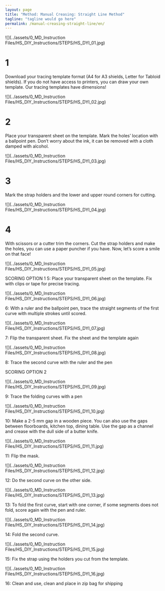 ```yaml
---
layout: page
title: "Method: Manual Creasing: Straight Line Method"
tagline: "tagline would go here"
permalink: /manual-creasing-straight-line/en/
---
```



![](../assets/0_MD_Instruction Files/HS_DIY_Instructions/STEPS/HS_DYI_01.jpg)

# 1 

Download your tracing template format (A4 for A3 shields, Letter for Tabloid shields). If you do not have access to printers, you can draw your own template. Our tracing templates have dimensions!

![](../assets/0_MD_Instruction Files/HS_DIY_Instructions/STEPS/HS_DYI_02.jpg)

# 2

Place your transparent sheet on the template. Mark the holes’ location with a ballpoint pen. Don’t worry about the ink, it can be removed with a cloth damped with alcohol. 

![](../assets/0_MD_Instruction Files/HS_DIY_Instructions/STEPS/HS_DYI_03.jpg)

# 3

Mark the strap holders and the lower and upper round corners for cutting.

![](../assets/0_MD_Instruction Files/HS_DIY_Instructions/STEPS/HS_DYI_04.jpg)

# 4	

With scissors or a cutter trim the corners. Cut the strap holders and make the holes, you can use a paper puncher if you have. 
Now, let’s score a smile on that face!

![](../assets/0_MD_Instruction Files/HS_DIY_Instructions/STEPS/HS_DYI_05.jpg)


SCORING OPTION 1
5: 	Place your transparent sheet on the template. Fix with clips or tape for precise tracing.

![](../assets/0_MD_Instruction Files/HS_DIY_Instructions/STEPS/HS_DYI_06.jpg)


6:	With a ruler and the ballpoint pen, trace the straight segments of the first curve with multiple strokes until scored. 

![](../assets/0_MD_Instruction Files/HS_DIY_Instructions/STEPS/HS_DYI_07.jpg)


7:	Flip the transparent sheet.  Fix the sheet and the template again

![](../assets/0_MD_Instruction Files/HS_DIY_Instructions/STEPS/HS_DYI_08.jpg)


8:	Trace the second curve with the ruler and the pen 

SCORING OPTION 2

![](../assets/0_MD_Instruction Files/HS_DIY_Instructions/STEPS/HS_DYI_09.jpg)

9:	Trace the folding curves with a pen

![](../assets/0_MD_Instruction Files/HS_DIY_Instructions/STEPS/HS_DYI_10.jpg)

10:	Make a 2-5 mm gap in a wooden piece. You can also use the gaps between floorboards, kitchen top, dining table. Use the gap as a channel and crease with the dull side of a butter knife.

![](../assets/0_MD_Instruction Files/HS_DIY_Instructions/STEPS/HS_DYI_11.jpg)

11:	Flip the mask.

![](../assets/0_MD_Instruction Files/HS_DIY_Instructions/STEPS/HS_DYI_12.jpg)

12:	Do the second curve on the other side. 

![](../assets/0_MD_Instruction Files/HS_DIY_Instructions/STEPS/HS_DYI_13.jpg)

13:	To fold the first curve, start with one corner, if some segments does not fold, score again with the pen and ruler. 

![](../assets/0_MD_Instruction Files/HS_DIY_Instructions/STEPS/HS_DYI_14.jpg)

14:	Fold the second curve.

![](../assets/0_MD_Instruction Files/HS_DIY_Instructions/STEPS/HS_DYI_15.jpg)

15:	Fix the strap using the holders you cut from the template.

![](../assets/0_MD_Instruction Files/HS_DIY_Instructions/STEPS/HS_DYI_16.jpg)

16:	Clean and use, clean and place in zip bag for shipping




